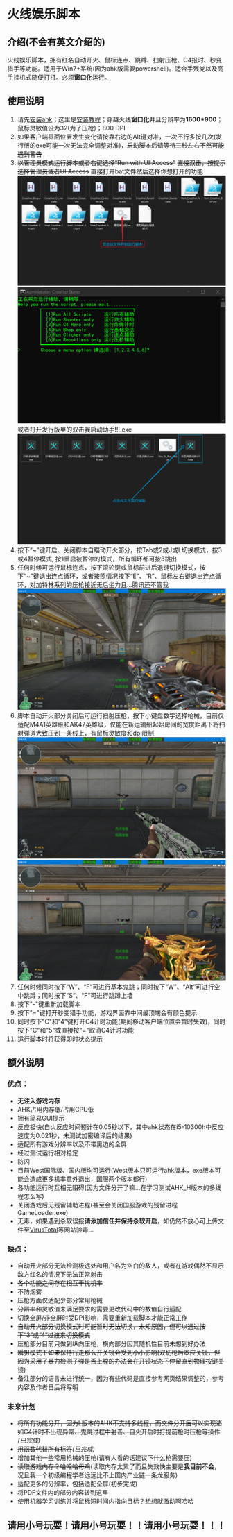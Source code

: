 # 火线娱乐脚本

## 介绍(不会有英文介绍的)
火线娱乐脚本，拥有红名自动开火、鼠标连点、跳蹲、扫射压枪、C4报时、秒变猎手等功能。适用于Win7+系统(因为ahk版需要powershell)。适合手残党以及高手挂机式随便打打。必须**窗口化**运行。

## 使用说明
1.  请先[安装ahk](https://www.autohotkey.com/download/ahk-install.exe)；这里是[安装教程](https://seujxh.wordpress.com/2018/09/11/ahk%E5%85%A5%E9%97%A8%E6%95%99%E7%A8%8B1-%E5%AE%89%E8%A3%85%E6%B5%81%E7%A8%8B/)；穿越火线**窗口化**并且分辨率为**1600*900**；鼠标灵敏值设为32(为了压枪)；800 DPI
2.  如果客户端界面位置发生变化请按靠右边的Alt键对准，一次不行多按几次(发行版的exe可能一次无法完全调整对准)，~~启动脚本后请等待三秒左右不然可能遇到警告~~
3.  ~~以管理员模式运行脚本或者右键选择“Run with UI Access”~~ ~~直接双击，按提示选择管理员或者UI Access~~ 直接打开bat文件然后选择你想打开的功能![image](PDF_Images/直接打开bat.png)![image](PDF_Images/选择脚本.png)或者打开发行版里的双击我启动助手!!!.exe![image](PDF_Images/发行版所有文件.png)
4.  按下“~”键开启、关闭脚本自瞄动开火部分，按Tab或2或J或L切换模式，按3或4暂停模式, 按1重启被暂停的模式，所有循环都可按3跳出
5.  任何时候可运行鼠标连点，按下滚轮键或鼠标前进后退键切换模式，按下“~”键退出连点循环，或者按照情况按下“E”、“R”、鼠标左右键退出连点循环，对加特林系列的压枪接近无后坐力且...腾讯还不管我![image](PDF_Images/加特林速点.png)
6.  脚本自动开火部分关闭后可运行扫射压枪，按下小键盘数字选择枪械，目前仅适配M4A1英雄级和AK47英雄级，仅能在新运输船起始房间的宽度距离下将扫射弹道大致压到一条线上，有鼠标灵敏度和dpi限制![iamge](PDF_Images/简易AK47压枪.png)![image](PDF_Images/简易M4A1压枪.png)
7.  任何时候同时按下“W”、“F”可进行基本鬼跳；同时按下“W”、“Alt”可进行空中跳蹲；同时按下“S”、“F”可进行跳蹲上墙
8.  按下"-"键重新加载脚本
9.  按下"="键打开秒变猎手功能，游戏界面靠中间最顶端会有颜色提示
10. 同时按下"C"和"4"键打开C4计时功能(期间移动客户端位置会暂时失效)，同时按下"C"和"5"或直接按"="取消C4计时功能
11.  运行脚本时将获得即时状态提示

## 额外说明
### 优点：
* **无注入游戏内存**
* AHK占用内存低/占用CPU低
* 拥有简易GUI提示
* 反应极快(自火反应时间预计在0.05秒以下，其中ahk状态在i5-10300h中反应速度为0.021秒，未测试加密编译后的结果)
* 适配所有游戏分辨率以及不带黑边的全屏
* 经过测试运行相对稳定
* 防闪
* 目前West国际版、国内版均可运行(West版本只可运行ahk版本，exe版本可能会造成更多机率意外退出，国服两个版本都行)
* 各功能运行时互相无阻碍(因为文件分开了嘛...在学习测试AHK_H版本的多线程怎么写)
* 关闭游戏后无残留辅助进程(甚至会关闭国服游戏的残留进程GameLoader.exe)
* 无毒，如果遇到杀软误报**请添加信任并保持杀软开启**，如仍然不放心可上传文件至[VirusTotal](https://www.virustotal.com/gui/)等网站验毒...
### 缺点：
* 自动开火部分无法检测极远处和用户名为空白的敌人，或者在游戏偶然不显示敌方红名的情况下无法正常射击
* ~~各个功能之间存在相互干扰机率~~
* 不防烟雾
* 压枪方面仅适配少部分常用枪械
* ~~分辨率和~~灵敏值未满足要求的需要更改代码中的数值自行适配
* 切换全屏/非全屏时受DPI影响，需要重新加载脚本才能正常工作
* ~~自动开火部分切换模式时可能暂时无法切换，未知原因，但可以通过按下“3”或“4”过渡来切换模式~~
* 压枪部分目前只做到纵向压枪，横向部分因其随机性目前未想到好办法
* ~~瞬狙模式下如果保持行走那么开关镜会受到小小影响(双切枪后本应关镜，但因为采用了暴力检测子弹是否上膛的办法会在开镜状态下停留直到物理按键关镜)~~
* 备注部分的语言未进行统一，因为有些代码是直接参考网页结果调整的，参考内容及作者日后将写明

### 未来计划
* ~~将所有功能分开，因为L版本的AHK不支持多线程，而文件分开后可以实现诸如C4计时不出现异常、鬼跳过程中射击、自火开启时打提前枪时压枪等操作~~*(已完成)*
* ~~用函数代替所有标签~~*(已完成)*
* 增加其他一些常用枪械的压枪(请有人看的话建议下什么枪需要压)
* ~~读取游戏内存？哈哈哈母鸡~~(读取内存太累了而且失效快主要是**我目前不会**，况且我一个初级编程学者远远比不上国内产业链一条龙服务)
* 适配更多的分辨率，包括适配全屏(初步完成)
* 将PDF文件内的部分内容转到这里
* 使用机器学习训练并将鼠标短时间内指向目标？想想就激动啊哈哈
## 请用小号玩耍！请用小号玩耍！！请用小号玩耍！！！

